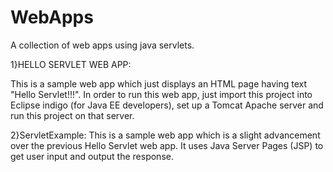 # WebApps
A collection of web apps using java servlets.

1}HELLO SERVLET WEB APP:

This is a sample web app which just displays an HTML page having text "Hello Servlet!!!". In order to run this web app, just import this project into Eclipse indigo (for Java EE developers), set up a Tomcat Apache server and run this project on that server.

2}ServletExample:
This is a sample web app which is a slight advancement over the previous Hello Servlet web app. It uses Java Server Pages (JSP) to get user input and output the response.
